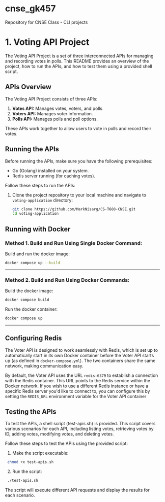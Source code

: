 # cnse_gk457
Repository for CNSE Class - CLI projects
# 1. Voting API Project

The Voting API Project is a set of three interconnected APIs for managing and recording votes in polls. This README provides an overview of the project, how to run the APIs, and how to test them using a provided shell script.

## APIs Overview

The Voting API Project consists of three APIs:

1. **Votes API:** Manages votes, voters, and polls.
2. **Voters API:** Manages voter information.
3. **Polls API:** Manages polls and poll options.

These APIs work together to allow users to vote in polls and record their votes.

## Running the APIs

Before running the APIs, make sure you have the following prerequisites:

- Go (Golang) installed on your system.
- Redis server running (for caching votes).

Follow these steps to run the APIs:

1. Clone the project repository to your local machine and navigate to `voting-application` directory:

   ```bash
   git clone https://github.com/MarkNisarg/CS-T680-CNSE.git
   cd voting-application
   ```

## Running with Docker

### Method 1. Build and Run Using Single Docker Command:

Build and run the docker image:

```bash
docker compose up --build
```

-----

### Method 2. Build and Run Using Docker Commands:

Build the docker image:

```bash
docker compose build
```

Run the docker container:

```bash
docker compose up
```

-----

## Configuring Redis

The Voter API is designed to work seamlessly with Redis, which is set up to automatically start in its own Docker container before the Voter API starts up (as defined in `docker-compose.yml`). The two containers share the same network, making communication easy.

By default, the Voter API uses the URL `redis:6379` to establish a connection with the Redis container. This URL points to the Redis service within the Docker network. If you wish to use a different Redis instance or have a specific Redis server you'd like to connect to, you can configure this by setting the `REDIS_URL` environment variable for the Voter API container

## Testing the APIs

To test the APIs, a shell script (test-apis.sh) is provided. This script covers various scenarios for each API, including listing votes, retrieving votes by ID, adding votes, modifying votes, and deleting votes.

Follow these steps to test the APIs using the provided script:

1. Make the script executable:
  ```bash
   chmod +x test-apis.sh
   ```

2. Run the script:
  ```bash
   ./test-apis.sh
   ```

The script will execute different API requests and display the results for each scenario.
